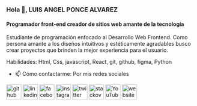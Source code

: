 ### Hola 👋, LUIS ANGEL PONCE ALVAREZ
#### Programador front-end creador de sitios web amante de la tecnología
Estudiante de programación enfocado al Desarrollo Web Frontend. Como persona amante a los diseños intuitivos y estéticamente agradables busco crear proyectos que brinden la mejor experiencia para el usuario.

Habilidades: Html, Css, javascript, React, git, github, figma, Python

- 📫 Cómo contactarme: Por mis redes sociales 


[<img src='https://cdn.jsdelivr.net/npm/simple-icons@3.0.1/icons/github.svg' alt='github' height='40'>](https://github.com/https://github.com/luisangelponcealvarez)  [<img src='https://cdn.jsdelivr.net/npm/simple-icons@3.0.1/icons/linkedin.svg' alt='linkedin' height='40'>](https://www.linkedin.com/in/https://www.linkedin.com/in/luis-angel-ponce-alvarez-848826242//)  [<img src='https://cdn.jsdelivr.net/npm/simple-icons@3.0.1/icons/facebook.svg' alt='facebook' height='40'>](https://www.facebook.com/https://www.facebook.com/luisangel.poncealvarez.37)  [<img src='https://cdn.jsdelivr.net/npm/simple-icons@3.0.1/icons/instagram.svg' alt='instagram' height='40'>](https://www.instagram.com/https://www.instagram.com/poncealvarezluisangel//)  [<img src='https://cdn.jsdelivr.net/npm/simple-icons@3.0.1/icons/twitter.svg' alt='twitter' height='40'>](https://twitter.com/https://twitter.com/Luisang01161226)  [<img src='https://cdn.jsdelivr.net/npm/simple-icons@3.0.1/icons/stackoverflow.svg' alt='stackoverflow' height='40'>](https://stackoverflow.com/users/https://es.stackoverflow.com/users/303831/luis-angel-ponce-alvarez)  [<img src='https://cdn.jsdelivr.net/npm/simple-icons@3.0.1/icons/youtube.svg' alt='YouTube' height='40'>](https://www.youtube.com/channel/https://www.youtube.com/@luisangelponce930)  [<img src='https://cdn.jsdelivr.net/npm/simple-icons@3.0.1/icons/icloud.svg' alt='website' height='40'>](https://portafolio-luisangel.netlify.app/)  
